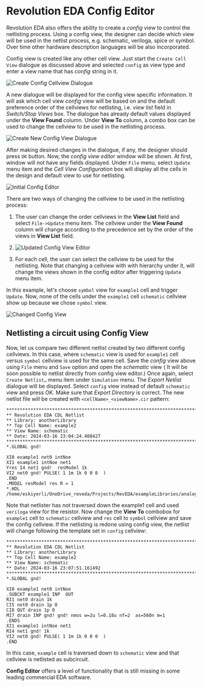 # Revolution EDA Config Editor

Revolution EDA also offers the ability to create a *config* view to control the netlisting
process. Using a config view, the designer can decide which view will be used in the netlist
process, e.g. schematic, veriloga, spice or symbol. Over time other hardware description
languages will be also incorporated.

Config view is created like any other cell view. Just start the `Create Cell View` dialogue as
discussed above and selected `config` as view type and enter a view name that has *config*
string in it.

<img src="assets/createConfigCellview.png" alt="Create Config Cellview Dialogue" class="small-image" />

A new dialogue will be displayed for the config view specific information. It will ask which
cell view *config* view will be based on and the default preference order of the cellviews for
netlisting, i.e. *view list* field in *Switch/Stop Views* box. The dialogue has already default
values displayed under the **View Found** column. Under **View To** column, a combo box can be used to change the cellview to be used in the netlisting process.

<img src="assets/createNewConfigViewDialoge.png" alt="Create New Config View Dialogue" class="small-image" />

After making desired changes in the dialogue, if any, the designer should press `OK` button.
Now, the *config view editor* window will be shown. At first, window will not have any fields
displayed. Under `File` menu, select `Update` menu item and the *Cell View Configuration* box
will display all the cells in the design and default view to use for netlisting.

<img src="assets/initialConfigEditor.png" alt="Initial Config Editor" class="small-image" />

There are two ways of changing the cellview to be used in the netlisting process:

1. The user can change the order cellviews in the **View List** field and select `File->Update` menu item. The cellview under the **View Found** column will change according to the precedence set by the order of the views in **View List** field.

2. <img src="assets/updatedConfigViewEditor.png" alt="Updated Config View Editor" class="small-image" />

3. For each cell, the user can select the cellview to be used for the netlisting. Note that changing a cellview with with hierarchy under it, will change the views shown in the config editor after triggering `Update` menu item.

In this example, let's choose `symbol` view for `example1` cell and trigger `Update`. Now, none of the cells under the `example1` cell `schematic` cellview show up because we chose `symbol` view. 

<img src="assets/truncatedHiearchyConfigEditor.png" alt="Changed Config View" class="small-image" />


## Netlisting a circuit using Config View

Now, let us compare two different netlist created by two different config cellviews. In this case, where `schematic` view is used for `example1` cell versus `symbol` cellview is used for the same cell.
Save the *config* view above using `File` menu and `Save` option and open the *schematic* view (
It will be soon possible to netlist directly from config view editor.) Once again,
select `Create Netlist…` menu item under `Simulation` menu. The *Export Netlist* dialogue will
be displayed. Select `config` view instead of default `schematic` view and press OK. Make sure
that *Export Directory* is correct. The new netlist file will be created
with `<cellName>_<viewName>.cir` pattern:

```spice
**********************************************************************************
** Revolution EDA CDL Netlist
** Library: anotherLibrary
** Top Cell Name: example2
** View Name: schematic
** Date: 2024-03-16 23:04:24.408427
**********************************************************************************
*.GLOBAL gnd!

XI0 example1 net0 intNoe
XI1 example1 intNoe net1
Yres I4 net1 gnd!  resModel 1k
VI2 net0 gnd! PULSE( 1 1m 1k 0 0 0  )
.END
.MODEL resModel res R = 1
*.HDL /home/eskiyerli/OneDrive_reveda/Projects/RevEDA/exampleLibraries/analogLib/resVa/res.va
```

Note that netlister has not traversed down the example1 cell and used `veriloga` view for the resistor.
Now change the **View To** combobox for `example1` cell to `schematic` cellview and `res` cell to `symbol` cellview and save the config cellview. If the netlisting is redone using config view, the netlist will change following the template set in `config` cellview:

```spice
**********************************************************************************
** Revolution EDA CDL Netlist
** Library: anotherLibrary
** Top Cell Name: example2
** View Name: schematic
** Date: 2024-03-16 23:07:51.161492
**********************************************************************************
*.GLOBAL gnd!

XI0 example1 net0 intNoe
.SUBCKT example1 INP  OUT
RI1 net0 drain 1k
CI5 net0 drain 1p 0
CI8 OUT drain 1p 0
MI7 drain INP gnd! gnd! nmos w=2u l=0.18u nf=2  as=560n m=1
.ENDS
XI1 example1 intNoe net1
RI4 net1 gnd! 1k
VI2 net0 gnd! PULSE( 1 1m 1k 0 0 0  )
.END
```

In this case, `example` cell is traversed down to `schematic` view and that cellview is netlisted as subcircuit.

**Config Editor** offers a level of functionality that is still missing in some leading commercial EDA software.
